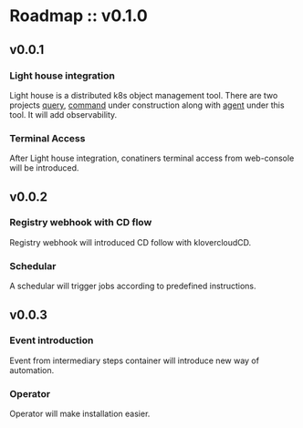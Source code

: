 # Roadmap :: v0.1.0

## v0.0.1


### Light house integration 

Light house is a distributed k8s object management tool. There are two projects [query](https://github.com/klovercloud-ci-cd/light-house-query), [command](https://github.com/klovercloud-ci-cd/light-house-command) under construction along with [agent](https://github.com/klovercloud-ci-cd/agent) under this tool.
It will add observability.

### Terminal Access 

After Light house integration, conatiners terminal access from web-console will be introduced.



## v0.0.2

### Registry webhook with CD flow

Registry webhook will introduced CD follow with klovercloudCD.

### Schedular 

A schedular will trigger jobs according to predefined instructions. 


## v0.0.3

### Event introduction 

Event from intermediary steps container will introduce new way of automation. 

### Operator 

Operator will make installation easier. 
